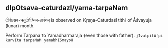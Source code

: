 ## dIpOtsava-caturdazI/yama-tarpaNam

दीपोत्सव-चतुर्दशी/यम-तर्पणम् is observed on Kṛṣṇa-Caturdaśī tithi of Āśvayuja (lunar) month.

Perform Tarpana to Yamadharmaraja (even those with father). `jIvatpitA'pi kurvIta tarpaNaM yamabhISmayoH`

